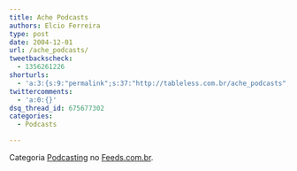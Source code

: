 ```yaml
---
title: Ache Podcasts
authors: Elcio Ferreira
type: post
date: 2004-12-01
url: /ache_podcasts/
tweetbackscheck:
  - 1356261226
shorturls:
  - 'a:3:{s:9:"permalink";s:37:"http://tableless.com.br/ache_podcasts";s:7:"tinyurl";s:26:"http://tinyurl.com/3g2od3g";s:4:"isgd";s:19:"http://is.gd/oCbIz5";}'
twittercomments:
  - 'a:0:{}'
dsq_thread_id: 675677302
categories:
  - Podcasts

---
```

Categoria [Podcasting][1] no [Feeds.com.br][2].

 [1]: http://www.feeds.com.br/index.php?ax=list&sub=36&cat_id=36 "Podcasts brasileiros. Podcasts em português, Podcasting Brasil."
 [2]: http://www.feeds.com.br/ "Feeds Brasil"